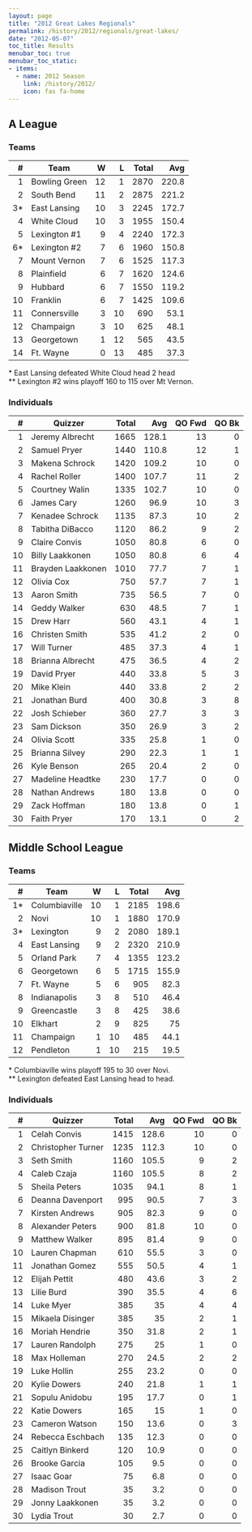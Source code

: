 ```yaml
---
layout: page
title: "2012 Great Lakes Regionals"
permalink: /history/2012/regionals/great-lakes/
date: "2012-05-07"
toc_title: Results
menubar_toc: true
menubar_toc_static:
- items:
  - name: 2012 Season
    link: /history/2012/
    icon: fas fa-home
---
```


## A League

### Teams

|    # | Team          |    W |    L | Total |   Avg |
| ---: | ------------- | ---: | ---: | ----: | ----: |
|    1 | Bowling Green |   12 |    1 |  2870 | 220.8 |
|    2 | South Bend    |   11 |    2 |  2875 | 221.2 |
|   3* | East Lansing  |   10 |    3 |  2245 | 172.7 |
|    4 | White Cloud   |   10 |    3 |  1955 | 150.4 |
|    5 | Lexington #1  |    9 |    4 |  2240 | 172.3 |
|   6* | Lexington #2  |    7 |    6 |  1960 | 150.8 |
|    7 | Mount Vernon  |    7 |    6 |  1525 | 117.3 |
|    8 | Plainfield    |    6 |    7 |  1620 | 124.6 |
|    9 | Hubbard       |    6 |    7 |  1550 | 119.2 |
|   10 | Franklin      |    6 |    7 |  1425 | 109.6 |
|   11 | Connersville  |    3 |   10 |   690 |  53.1 |
|   12 | Champaign     |    3 |   10 |   625 |  48.1 |
|   13 | Georgetown    |    1 |   12 |   565 |  43.5 |
|   14 | Ft. Wayne     |    0 |   13 |   485 |  37.3 |

\* East Lansing defeated White Cloud head 2 head\
\*\* Lexington #2 wins playoff 160 to 115 over Mt Vernon.

### Individuals

|    # | Quizzer           | Total |   Avg | QO Fwd | QO Bk |
| ---: | ----------------- | ----: | ----: | -----: | ----: |
|    1 | Jeremy Albrecht   |  1665 | 128.1 |     13 |     0 |
|    2 | Samuel Pryer      |  1440 | 110.8 |     12 |     1 |
|    3 | Makena Schrock    |  1420 | 109.2 |     10 |     0 |
|    4 | Rachel Roller     |  1400 | 107.7 |     11 |     2 |
|    5 | Courtney Walin    |  1335 | 102.7 |     10 |     0 |
|    6 | James Cary        |  1260 |  96.9 |     10 |     3 |
|    7 | Kenadee Schrock   |  1135 |  87.3 |     10 |     2 |
|    8 | Tabitha DiBacco   |  1120 |  86.2 |      9 |     2 |
|    9 | Claire Convis     |  1050 |  80.8 |      6 |     0 |
|   10 | Billy Laakkonen   |  1050 |  80.8 |      6 |     4 |
|   11 | Brayden Laakkonen |  1010 |  77.7 |      7 |     1 |
|   12 | Olivia Cox        |   750 |  57.7 |      7 |     1 |
|   13 | Aaron Smith       |   735 |  56.5 |      7 |     0 |
|   14 | Geddy Walker      |   630 |  48.5 |      7 |     1 |
|   15 | Drew Harr         |   560 |  43.1 |      4 |     1 |
|   16 | Christen Smith    |   535 |  41.2 |      2 |     0 |
|   17 | Will Turner       |   485 |  37.3 |      4 |     1 |
|   18 | Brianna Albrecht  |   475 |  36.5 |      4 |     2 |
|   19 | David Pryer       |   440 |  33.8 |      5 |     3 |
|   20 | Mike Klein        |   440 |  33.8 |      2 |     2 |
|   21 | Jonathan Burd     |   400 |  30.8 |      3 |     8 |
|   22 | Josh Schieber     |   360 |  27.7 |      3 |     3 |
|   23 | Sam Dickson       |   350 |  26.9 |      3 |     2 |
|   24 | Olivia Scott      |   335 |  25.8 |      1 |     0 |
|   25 | Brianna Silvey    |   290 |  22.3 |      1 |     1 |
|   26 | Kyle Benson       |   265 |  20.4 |      2 |     0 |
|   27 | Madeline Headtke  |   230 |  17.7 |      0 |     0 |
|   28 | Nathan Andrews    |   180 |  13.8 |      0 |     0 |
|   29 | Zack Hoffman      |   180 |  13.8 |      0 |     1 |
|   30 | Faith Pryer       |   170 |  13.1 |      0 |     2 |

## Middle School League

### Teams

|    # | Team          |    W |    L | Total |   Avg |
| ---: | ------------- | ---: | ---: | ----: | ----: |
|   1* | Columbiaville |   10 |    1 |  2185 | 198.6 |
|    2 | Novi          |   10 |    1 |  1880 | 170.9 |
|   3* | Lexington     |    9 |    2 |  2080 | 189.1 |
|    4 | East Lansing  |    9 |    2 |  2320 | 210.9 |
|    5 | Orland Park   |    7 |    4 |  1355 | 123.2 |
|    6 | Georgetown    |    6 |    5 |  1715 | 155.9 |
|    7 | Ft. Wayne     |    5 |    6 |   905 |  82.3 |
|    8 | Indianapolis  |    3 |    8 |   510 |  46.4 |
|    9 | Greencastle   |    3 |    8 |   425 |  38.6 |
|   10 | Elkhart       |    2 |    9 |   825 |    75 |
|   11 | Champaign     |    1 |   10 |   485 |  44.1 |
|   12 | Pendleton     |    1 |   10 |   215 |  19.5 |

\* Columbiaville wins playoff 195 to 30 over Novi.\
\*\* Lexington defeated East Lansing head to head.

### Individuals

|    # | Quizzer            | Total |   Avg | QO Fwd | QO Bk |
| ---: | ------------------ | ----: | ----: | -----: | ----: |
|    1 | Celah Convis       |  1415 | 128.6 |     10 |     0 |
|    2 | Christopher Turner |  1235 | 112.3 |     10 |     0 |
|    3 | Seth Smith         |  1160 | 105.5 |      9 |     2 |
|    4 | Caleb Czaja        |  1160 | 105.5 |      8 |     2 |
|    5 | Sheila Peters      |  1035 |  94.1 |      8 |     1 |
|    6 | Deanna Davenport   |   995 |  90.5 |      7 |     3 |
|    7 | Kirsten Andrews    |   905 |  82.3 |      9 |     0 |
|    8 | Alexander Peters   |   900 |  81.8 |     10 |     0 |
|    9 | Matthew Walker     |   895 |  81.4 |      9 |     0 |
|   10 | Lauren Chapman     |   610 |  55.5 |      3 |     0 |
|   11 | Jonathan Gomez     |   555 |  50.5 |      4 |     1 |
|   12 | Elijah Pettit      |   480 |  43.6 |      3 |     2 |
|   13 | Lilie Burd         |   390 |  35.5 |      4 |     6 |
|   14 | Luke Myer          |   385 |    35 |      4 |     4 |
|   15 | Mikaela Disinger   |   385 |    35 |      2 |     1 |
|   16 | Moriah Hendrie     |   350 |  31.8 |      2 |     1 |
|   17 | Lauren Randolph    |   275 |    25 |      1 |     0 |
|   18 | Max Holleman       |   270 |  24.5 |      2 |     2 |
|   19 | Luke Hollin        |   255 |  23.2 |      0 |     0 |
|   20 | Kylie Dowers       |   240 |  21.8 |      1 |     1 |
|   21 | Sopulu Anidobu     |   195 |  17.7 |      0 |     1 |
|   22 | Katie Dowers       |   165 |    15 |      1 |     0 |
|   23 | Cameron Watson     |   150 |  13.6 |      0 |     3 |
|   24 | Rebecca Eschbach   |   135 |  12.3 |      0 |     0 |
|   25 | Caitlyn Binkerd    |   120 |  10.9 |      0 |     0 |
|   26 | Brooke Garcia      |   105 |   9.5 |      0 |     0 |
|   27 | Isaac Goar         |    75 |   6.8 |      0 |     0 |
|   28 | Madison Trout      |    35 |   3.2 |      0 |     0 |
|   29 | Jonny Laakkonen    |    35 |   3.2 |      0 |     0 |
|   30 | Lydia Trout        |    30 |   2.7 |      0 |     0 |
